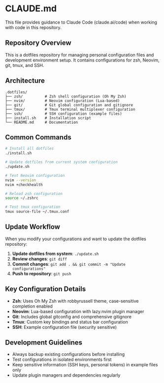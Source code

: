 # CLAUDE.md

This file provides guidance to Claude Code (claude.ai/code) when working with code in this repository.

## Repository Overview

This is a dotfiles repository for managing personal configuration files and development environment setup. It contains configurations for zsh, Neovim, git, tmux, and SSH.

## Architecture

```
.dotfiles/
├── zsh/          # Zsh shell configuration (Oh My Zsh)
├── nvim/         # Neovim configuration (Lua-based)
├── git/          # Git global configuration and gitignore
├── tmux/         # Tmux terminal multiplexer configuration
├── ssh/          # SSH configuration (example files)
├── install.sh    # Installation script
└── README.md     # Documentation
```

## Common Commands

```bash
# Install all dotfiles
./install.sh

# Update dotfiles from current system configuration
./update.sh

# Test Neovim configuration
nvim --version
nvim +checkhealth

# Reload zsh configuration
source ~/.zshrc

# Test tmux configuration
tmux source-file ~/.tmux.conf
```

## Update Workflow

When you modify your configurations and want to update the dotfiles repository:

1. **Update dotfiles from system**: `./update.sh`
2. **Review changes**: `git diff`
3. **Commit changes**: `git add . && git commit -m "Update configurations"`
4. **Push to repository**: `git push`

## Key Configuration Details

- **Zsh**: Uses Oh My Zsh with robbyrussell theme, case-sensitive completion enabled
- **Neovim**: Lua-based configuration with lazy.nvim plugin manager
- **Git**: Includes global gitconfig and comprehensive gitignore
- **Tmux**: Custom key bindings and status bar configuration
- **SSH**: Example configuration file (security sensitive)

## Development Guidelines

- Always backup existing configurations before installing
- Test configurations in isolated environments first
- Keep sensitive information (SSH keys, personal tokens) in example files only
- Update plugin managers and dependencies regularly